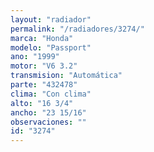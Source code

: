 ```yaml
---
layout: "radiador"
permalink: "/radiadores/3274/"
marca: "Honda"
modelo: "Passport"
ano: "1999"
motor: "V6 3.2"
transmision: "Automática"
parte: "432478"
clima: "Con clima"
alto: "16 3/4"
ancho: "23 15/16"
observaciones: ""
id: "3274"
---
```


